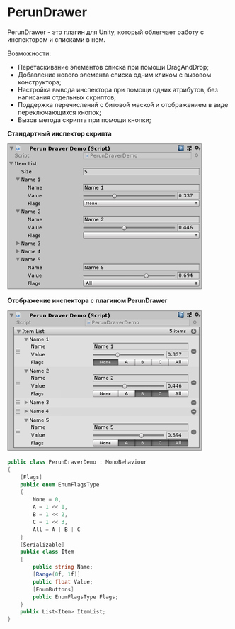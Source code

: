# PerunDrawer
PerunDrawer - это плагин для Unity, который облегчает работу с инспектором и списками в нем.

Возможности:
* Перетаскивание элементов списка при помощи DragAndDrop;
* Добавление нового элемента списка одним кликом с вызовом конструктора;
* Настройка вывода инспектора при помощи одних атрибутов, без написания отдельных скриптов;
* Поддержка перечислений с битовой маской и отображением в виде переключающихся кнопок;
* Вызов метода скрипта при помощи кнопки;

**Стандартный инспектор скрипта**

![Default unity list](https://github.com/ZblCoder/PerunDrawer/blob/wiki/wiki/Main_DefaultList.png)

**Отображение инспектора с плагином PerunDrawer**

![Perun list](https://github.com/ZblCoder/PerunDrawer/blob/wiki/wiki/Main_PerunList.png)

```csharp
public class PerunDraverDemo : MonoBehaviour
{
    [Flags]
    public enum EnumFlagsType 
    {
        None = 0,
        A = 1 << 1,
        B = 1 << 2,
        C = 1 << 3,
        All = A | B | C
    }
    [Serializable]
    public class Item
    {
        public string Name;
        [Range(0f, 1f)]
        public float Value;
        [EnumButtons]
        public EnumFlagsType Flags;
    }
    public List<Item> ItemList;
}
```


